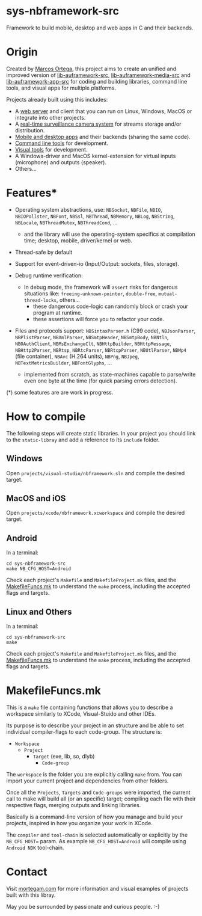 # sys-nbframework-src

Framework to build mobile, desktop and web apps in C and their backends.

# Origin

Created by [Marcos Ortega](https://mortegam.com/), this project aims to create an unified and improved version of [lib-auframework-src](https://github.com/marcosjom/lib-auframework-src), [lib-auframework-media-src](https://github.com/marcosjom/lib-auframework-media-src) and [lib-auframework-app-src](https://github.com/marcosjom/lib-auframework-app-src) for coding and building libraries, command line tools, and visual apps for multiple platforms.

Projects already built using this includes:

- A [web server](https://github.com/marcosjom/sys-tocatl-webserver-src) and client that you can run on Linux, Windows, MacOS or integrate into other projects.
- A [real-time surveillance camera system](https://github.com/marcosjom/sys-thinstream-src) for streams storage and/or distribution.
- [Mobile and desktop apps](https://mortegam.com/) and their backends (sharing the same code).
- [Command line tools](https://github.com/marcosjom/sys-devtools-src) for development.
- [Visual tools](https://github.com/marcosjom/sys-noteu-src) for development.
- A Windows-driver and MacOS kernel-extension for virtual inputs (microphone) and outputs (speaker).
- Others...

# Features*

- Operating system abstractions, use: `NBSocket`, `NBFile`, `NBIO`, `NBIOPollster`, `NBFont`, `NBSsl`, `NBThread`, `NBMemory`, `NBLog`, `NBString`, `NBLocale`, `NBThreadMutex`, `NBThreadCond`, ...
  - and the library will use the operating-system specifics at compilation time; desktop, mobile, driver/kernel or web.

- Thread-safe by default

- Support for event-driven-io (Input/Output: sockets, files, storage). 

- Debug runtime verification:
  - In debug mode, the framework will `assert` risks for dangerous situations like: `freeing-unknown-pointer`, `double-free`, `mutual-thread-locks`, others...
    - these dangerous code-logic can randomly block or crash your program at runtime.
    - these assertions will force you to refactor your code.

- Files and protocols support: `NBSintaxParser.h` (C99 code), `NBJsonParser`, `NBPlistParser`, `NBXmlParser`, `NBSmtpHeader`, `NBSmtpBody`, `NBNtln`, `NBOAuthClient`, `NBMsExchangeClt`, `NBHttpBuilder`, `NBHttpMessage`, `NBHttp2Parser`, `NBRtsp`, `NBRtcParser`, `NBRtcpParser`, `NBUtlParser`, `NBMp4` (file container), `NBAvc` (H.264 units), `NBPng`, `NBJpeg`, `NBTextMetricsBuilder`, `NBFontGlyphs`, ...
  - implemented from scratch, as state-machines capable to parse/write even one byte at the time (for quick parsing errors detection).

(*) some features are are work in progress.

# How to compile

The following steps will create static libraries. In your project you should link to the `static-libray` and add a reference to its `include` folder.

## Windows

Open `projects/visual-studio/nbframework.sln` and compile the desired target.

## MacOS and iOS

Open `projects/xcode/nbframework.xcworkspace` and compile the desired target.

## Android

In a terminal:

```
cd sys-nbframework-src
make NB_CFG_HOST=Android
```

Check each project's `Makefile` and `MakefileProject.mk` files, and the [MakefileFuncs.mk](https://github.com/marcosjom/sys-nbframework-src/blob/main/MakefileFuncs.mk) to understand the `make` process, including the accepted flags and targets. 

## Linux and Others

In a terminal:

```
cd sys-nbframework-src
make
```

Check each project's `Makefile` and `MakefileProject.mk` files, and the [MakefileFuncs.mk](https://github.com/marcosjom/sys-nbframework-src/blob/main/MakefileFuncs.mk) to understand the `make` process, including the accepted flags and targets.

# MakefileFuncs.mk

This is a `make` file containing functions that allows you to describe a workspace similarly to XCode, Visual-Stuido and other IDEs.

Its purpose is to describe your project in an structure and be able to set individual compiler-flags to each code-group. The structure is:

- `Workspace`
  - `Project`
    - `Target` (exe, lib, so, dlyb)
      - `Code-group`

The `workspace` is the folder you are explicitly calling `make` from. You can import your current project and dependencies from other folders.

Once all the `Projects`, `Targets` and `Code-groups` were imported, the current call to make will build all (or an specific) target; compiling each file with their respective flags, merging outputs and linking libraries.

Basically is a command-line version of how you manage and build your projects, inspired in how you organize your work in XCode.

The `compiler` and `tool-chain` is selected automatically or explicitly by the `NB_CFG_HOST=` param. As example `NB_CFG_HOST=Android` will compile using `Android NDK` tool-chain.

# Contact

Visit [mortegam.com](https://mortegam.com/) for more information and visual examples of projects built with this libray.

May you be surrounded by passionate and curious people. :-)

